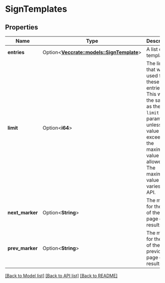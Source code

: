 # SignTemplates

## Properties

Name | Type | Description | Notes
------------ | ------------- | ------------- | -------------
**entries** | Option<[**Vec<crate::models::SignTemplate>**](SignTemplate.md)> | A list of templates. | [optional]
**limit** | Option<**i64**> | The limit that was used for these entries. This will be the same as the `limit` query parameter unless that value exceeded the maximum value allowed. The maximum value varies by API. | [optional]
**next_marker** | Option<**String**> | The marker for the start of the next page of results. | [optional]
**prev_marker** | Option<**String**> | The marker for the start of the previous page of results. | [optional]

[[Back to Model list]](../README.md#documentation-for-models) [[Back to API list]](../README.md#documentation-for-api-endpoints) [[Back to README]](../README.md)


